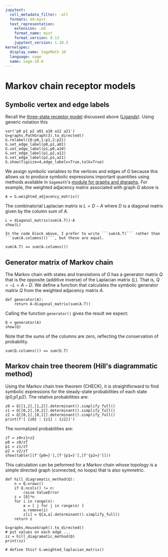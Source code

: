 ```yaml
---
jupytext:
  cell_metadata_filter: -all
  formats: md:myst
  text_representation:
    extension: .md
    format_name: myst
    format_version: 0.13
    jupytext_version: 1.10.3
kernelspec:
  display_name: SageMath 10
  language: sage
  name: sage-10.0
---
```

# Markov chain receptor models 

## Symbolic vertex and edge labels

Recall the [three-state receptor model](receptor_modeling_ligands:three_state_model) discussed above ([Ligands](receptor_modeling_ligands)).  Using generic notation this

```{code-cell}
var('p0 p1 p2 a01 a10 a12 a21')
G=graphs.PathGraph(3).to_directed()
G.relabel({0:p0,1:p1,2:p2})
G.set_edge_label(p0,p1,a01)
G.set_edge_label(p1,p0,a10)
G.set_edge_label(p1,p2,a12)
G.set_edge_label(p2,p1,a21)
G.show(figsize=4,edge_labels=True,talk=True)
```

We assign symbolic variables to the vertices and edges of $G$ because this allows us to produce symbolic expressions important quantities using methods available in `Sagemath`'s [module for graphs and digraphs](https://doc.sagemath.org/html/en/reference/graphs/index.html). For example, the weighted adjacency matrix associated with graph $G$ above is

```{code-cell}
A = G.weighted_adjacency_matrix()
```

The combinatorial Laplacian matrix is $L=D-A$ where $D$ is a diagonal matrix given by the column sum of $A$.  

```{code-cell}
L = diagonal_matrix(sum(A.T))-A
show(L)
```

```{note}
In the code block above, I prefer to write ```sum(A.T)``` rather than ```sum(A.columns())```, but these are equal.
```

```{code-cell}
sum(A.T) == sum(A.columns())
```

## Generator matrix of Markov chain 

The Markov chain with states and transistions of $G$ has a generator matrix $Q$ that is the opposite (additive inverse) of the Laplacian matrix ($L$). That is, $Q=-L=A-D$. We define a function that calculates the symbolic generator matrix $Q$ from the weighted adjacency matrix $A$.

```{code-cell}
def generator(A):
    return A-diagonal_matrix(sum(A.T))
```

Calling the function ```generator()``` gives the result we expect:

```{code-cell}
Q = generator(A)
show(Q)
```

Note that the sums of the columns are zero, reflecting the conservation of probability.

```{code-cell}
sum(Q.columns()) == sum(Q.T)
```

## Markov chain tree theorem (Hill's diagrammatic method)

Using the Markov chain tree theorem \(CHECK\), it is straightforward to find symbolic expressions for the steady\-state probabilities of each state \(p0,p1,p2\).  The relative probabilities are:

```{code-cell}
z0 = Q[[1,2],[1,2]].determinant().simplify_full()
z1 = Q[[0,2],[0,2]].determinant().simplify_full()
z2 = Q[[0,1],[0,1]].determinant().simplify_full()
print(f'[ {z0} : {z1} : {z2}]')
```

The normalized probabilities are:

```{code-cell}
zT = z0+z1+z2
p0 = z0/zT
p1 = z1/zT
p2 = z2/zT
show(table([[f'{p0=}'],[f'{p1=}'],[f'{p2=}']]))
```

This calculation can be peformed for a Markov chain whose topology is a simple directed graph (connected, no loops) that is also symmetric.

```{code-cell}
def hill_diagramatic_method(Q):
    n = Q.nrows()
    if Q.ncols() != n:
        raise ValueError
    z = [0]*n
    for i in range(n):
        a = [ j for j in range(n) ]
        a.remove(i)
        z[i] = Q[a,a].determinant().simplify_full()
    return z

G=graphs.HouseGraph().to_directed()
# put values on each edge ... 
zz = hill_diagramatic_method(Q)
print(zz)
```

```{code-cell}
# define this? G.weighted_laplacian_matrix()
```

